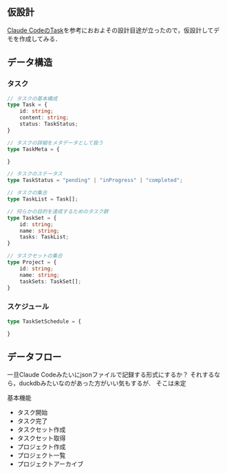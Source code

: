 ## 仮設計

[Claude CodeのTask](/docs/claude-code-task.md)を参考におおよその設計目途が立ったので，仮設計してデモを作成してみる．

## データ構造

### タスク

```ts
// タスクの基本構成
type Task = {
    id: string;
    content: string;
    status: TaskStatus;
}

// タスクの詳細をメタデータとして扱う
type TaskMeta = {

}

// タスクのステータス
type TaskStatus = "pending" | "inProgress" | "completed";

// タスクの集合
type TaskList = Task[];

// 何らかの目的を達成するためのタスク群
type TaskSet = {
    id: string;
    name: string;
    tasks: TaskList;
}

// タスクセットの集合
type Project = {
    id: string;
    name: string;
    taskSets: TaskSet[];
}
```

### スケジュール

```ts
type TaskSetSchedule = {

}
```

## データフロー

一旦Claude Codeみたいにjsonファイルで記録する形式にするか？
それするなら，duckdbみたいなのがあった方がいい気もするが．
そこは未定

基本機能
- タスク開始
- タスク完了
- タスクセット作成
- タスクセット取得
- プロジェクト作成
- プロジェクト一覧
- プロジェクトアーカイブ

